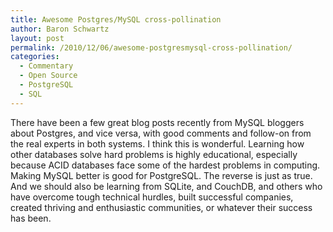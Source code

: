 ```yaml
---
title: Awesome Postgres/MySQL cross-pollination
author: Baron Schwartz
layout: post
permalink: /2010/12/06/awesome-postgresmysql-cross-pollination/
categories:
  - Commentary
  - Open Source
  - PostgreSQL
  - SQL
---
```

There have been a few great blog posts recently from MySQL bloggers about Postgres, and vice versa, with good comments and follow-on from the real experts in both systems. I think this is wonderful. Learning how other databases solve hard problems is highly educational, especially because ACID databases face some of the hardest problems in computing. Making MySQL better is good for PostgreSQL. The reverse is just as true. And we should also be learning from SQLite, and CouchDB, and others who have overcome tough technical hurdles, built successful companies, created thriving and enthusiastic communities, or whatever their success has been.